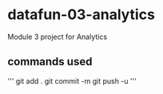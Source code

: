 # datafun-03-analytics

Module 3 project for Analytics

## commands used
'''
git add . 
git commit -m
git push -u
'''


